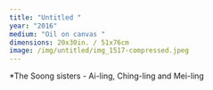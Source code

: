```yaml
---
title: "Untitled "
year: "2016"
medium: "Oil on canvas "
dimensions: 20x30in. / 51x76cm
image: /img/untitled/img_1517-compressed.jpeg
---
```

*The Soong sisters - Ai-ling, Ching-ling and Mei-ling
